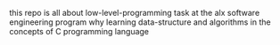 this repo is all about low-level-programming task at the alx software engineering program why learning data-structure and algorithms in the concepts of C programming language
